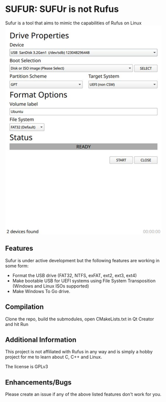 # SUFUR: SUFUr is not Rufus

Sufur is a tool that aims to mimic the capabilities of Rufus on Linux
![Sufur Screenshot](assets/screenshot.jpg)
## Features
Sufur is under active development but the following features are working in some form:

- Format the USB drive (FAT32, NTFS, exFAT, ext2, ext3, ext4)
- Make bootable USB for UEFI systems using File System Transposition (Windows and Linux ISOs supported)
- Make Windows To Go drive.

## Compilation
Clone the repo, build the submodules, open CMakeLists.txt in Qt Creator and hit Run

## Additional Information
This project is not affiliated with Rufus in any way and is simply a hobby project for me to learn about C, C++ and Linux.

The license is GPLv3

## Enhancements/Bugs
Please create an issue if any of the above listed features don't work for you.
